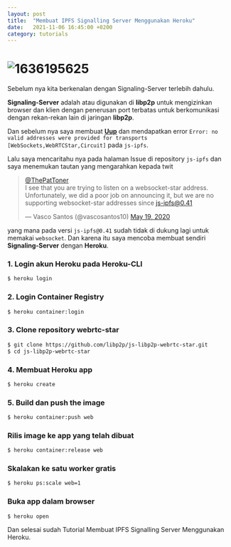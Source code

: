 ```yaml
---
layout: post
title:  "Membuat IPFS Signalling Server Menggunakan Heroku"
date:   2021-11-06 16:45:00 +0200
category: tutorials
---
```


# ![1636195625](https://user-images.githubusercontent.com/29944979/140606665-1420a897-dd7f-468d-bd47-a0bed99fab22.png)

Sebelum nya kita berkenalan dengan Signaling-Server terlebih dahulu.

**Signaling-Server** adalah atau digunakan di **libp2p** untuk mengizinkan browser dan klien dengan penerusan port terbatas
untuk berkomunikasi dengan rekan-rekan lain di jaringan **libp2p**.

Dan sebelum nya saya membuat **[Uup](https://uup.bugs.today)** dan mendapatkan error 
`Error: no valid addresses were provided for transports [WebSockets,WebRTCStar,Circuit]` pada `js-ipfs`.

Lalu saya mencaritahu nya pada halaman Issue di repository `js-ipfs` dan saya menemukan tautan yang mengarahkan kepada twit

> [@ThePatToner](https://twitter.com/ThePatToner?ref_src=twsrc%5Etfw)  
> I see that you are trying to listen on a websocket-star address.
> Unfortunately, we did a poor job on announcing it, but we are no
> supporting websocket-star addresses since js-ipfs@0.41
> 
> — Vasco Santos (@vascosantos10) [May 19,
> 2020](https://twitter.com/vascosantos10/status/1262769647482482689?ref_src=twsrc%5Etfw)

yang mana pada versi `js-ipfs@0.41` sudah tidak di dukung lagi untuk memakai `websocket`.
Dan karena itu saya mencoba membuat sendiri **Signaling-Server** dengan **Heroku**.

### 1. Login akun Heroku pada Heroku-CLI
```bash
$ heroku login
```
### 2. Login Container Registry
```bash
$ heroku container:login
```
### 3. Clone repository webrtc-star
```bash
$ git clone https://github.com/libp2p/js-libp2p-webrtc-star.git
$ cd js-libp2p-webrtc-star
```
### 4. Membuat Heroku app
```bash
$ heroku create
```
### 5. Build dan push the image
```bash
$ heroku container:push web
```
### Rilis image ke app yang telah dibuat
```bash
$ heroku container:release web
```
### Skalakan ke satu worker gratis
```bash
$ heroku ps:scale web=1
```
###  Buka app dalam browser
```bash
$ heroku open
```
Dan selesai sudah Tutorial Membuat IPFS Signalling Server Menggunakan Heroku.
